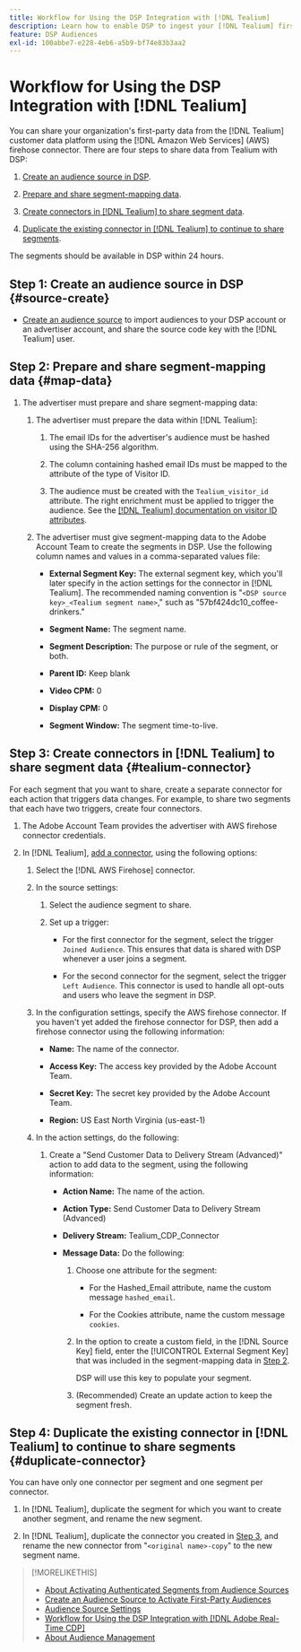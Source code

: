 ```yaml
---
title: Workflow for Using the DSP Integration with [!DNL Tealium]
description: Learn how to enable DSP to ingest your [!DNL Tealium] first-party segments.
feature: DSP Audiences
exl-id: 100abbe7-e228-4eb6-a5b9-bf74e83b3aa2
---
```

# Workflow for Using the DSP Integration with [!DNL Tealium]

You can share your organization's first-party data from the [!DNL Tealium] customer data platform using the [!DNL Amazon Web Services] (AWS) firehose connector. There are four steps to share data from Tealium with DSP:

1. [Create an audience source in DSP](#source-create).

1. [Prepare and share segment-mapping data](#map-data). 

1. [Create connectors in [!DNL Tealium] to share segment data](#tealium-connector).

1. [Duplicate the existing connector in [!DNL Tealium] to continue to share segments](#duplicate-connector).

The segments should be available in DSP within 24 hours.

## Step 1: Create an audience source in DSP {#source-create}

* [Create an audience source](source-create.md) to import audiences to your DSP account or an advertiser account, and share the source code key with the [!DNL Tealium] user.

## Step 2: Prepare and share segment-mapping data {#map-data}

1. The advertiser must prepare and share segment-mapping data:

   1. The advertiser must prepare the data within [!DNL Tealium]:
   
      1. The email IDs for the advertiser's audience must be hashed using the SHA-256 algorithm.

      1. The column containing hashed email IDs must be mapped to the attribute of the type of Visitor ID.

      1. The audience must be created with the `Tealium_visitor_id` attribute. The right enrichment must be applied to trigger the audience. See the [[!DNL Tealium] documentation on visitor ID attributes](https://docs.tealium.com/server-side/visitor-stitching/visitor-id-attribute/).
   
   1. The advertiser must give segment-mapping data to the Adobe Account Team to create the segments in DSP. Use the following column names and values in a comma-separated values file:

      * **External Segment Key:** The external segment key, which you'll later specify in the action settings for the connector in [!DNL Tealium]. The recommended naming convention is "`<DSP source key>_<Tealium segment name>`," such as "57bf424dc10_coffee-drinkers."
      
      * **Segment Name:** The segment name.
      
      * **Segment Description:** The purpose or rule of the segment, or both.
      
      * **Parent ID:** Keep blank
      
      * **Video CPM:** 0

      * **Display CPM:** 0

      * **Segment Window:** The segment time-to-live.

## Step 3: Create connectors in [!DNL Tealium] to share segment data {#tealium-connector}

For each segment that you want to share, create a separate connector for each action that triggers data changes. For example, to share two segments that each have two triggers, create four connectors.

1. The Adobe Account Team provides the advertiser with AWS firehose connector credentials.

1. In [!DNL Tealium], [add a connector](https://docs.tealium.com/server-side/connectors/add/), using the following options:

   1. Select the [!DNL AWS Firehose] connector.

   1. In the source settings:
   
      1. Select the audience segment to share.

      1. Set up a trigger:

         * For the first connector for the segment, select the trigger `Joined Audience`. This ensures that data is shared with DSP whenever a user joins a segment.

         * For the second connector for the segment, select the trigger `Left Audience`. This connector is used to handle all opt-outs and users who leave the segment in DSP.

   1. In the configuration settings, specify the AWS firehose connector. If you haven't yet added the firehose connector for DSP, then add a firehose connector using the following information:

      * **Name:** The name of the connector.
      
      * **Access Key:** The access key provided by the Adobe Account Team.
      
      * **Secret Key:** The secret key provided by the Adobe Account Team.
      
      * **Region:** US East North Virginia (us-east-1)
     
   1. In the action settings, do the following:
   
      1. Create a "Send Customer Data to Delivery Stream (Advanced)" action to add data to the segment, using the following information:
      
         * **Action Name:** The name of the action.
         
         * **Action Type:** Send Customer Data to Delivery Stream (Advanced)
         
         * **Delivery Stream:** Tealium_CDP_Connector
         
         * **Message Data:**  Do the following:
         
           1. Choose one attribute for the segment:
           
              * For the Hashed_Email attribute, name the custom message `hashed_email`.
              
              * For the Cookies attribute, name the custom message `cookies`.
                
           1. In the option to create a custom field, in the [!DNL Source Key] field, enter the [!UICONTROL External Segment Key] that was included in the segment-mapping data in [Step 2](#map-data).
           
              DSP will use this key to populate your segment.
                
           1. (Recommended) Create an update action to keep the segment fresh.
   
## Step 4: Duplicate the existing connector in [!DNL Tealium] to continue to share segments {#duplicate-connector}

You can have only one connector per segment and one segment per connector.

1. In [!DNL Tealium], duplicate the segment for which you want to create another segment, and rename the new segment.

1. In [!DNL Tealium], duplicate the connector you created in [Step 3](#tealium-connector), and rename the new connector from "`<original name>-copy`" to the new segment name.

>[!MORELIKETHIS]
>
>* [About Activating Authenticated Segments from Audience Sources](/help/dsp/audiences/sources/source-about.md)
>* [Create an Audience Source to Activate First-Party Audiences](source-create.md)
>* [Audience Source Settings](source-settings.md)
>* [Workflow for Using the DSP Integration with [!DNL Adobe Real-Time CDP]](/help/dsp/audiences/sources/source-adobe-rtcdp.md)
>* [About Audience Management](/help/dsp/audiences/audience-about.md)
